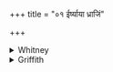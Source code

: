 +++
title = "०१ ईर्ष्याया ध्राजिं"

+++

<details><summary>Whitney</summary>

### Translation
1. The first blast of jealousy, and the one after the first, the fire,  
the heat of the heart—this we extinguish for thee.

### Notes
Ppp. has readings in part better: for **b**, *madhyamām adhamām uta;*  
for *agnim* in **c**, *satyaṁ;* at end, *nir mantrayāmahe*. The comm.  
explains *dhrājim* by *vegayuktāṁ gatim*.
</details>

<details><summary>Griffith</summary>

The first approach of Jealousy, and that which followeth the first, The pain, the fire that burns within thy heart we quench and drive away.
</details>
